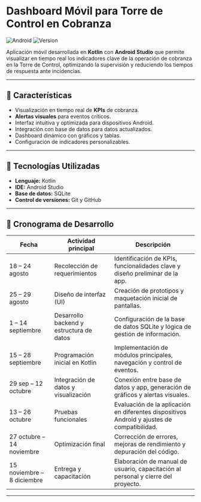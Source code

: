 # Dashboard Móvil para Torre de Control en Cobranza

![Android](https://img.shields.io/badge/Android-Kotlin-green) ![Version](https://img.shields.io/badge/Versión-1.0-blue) 

Aplicación móvil desarrollada en **Kotlin** con **Android Studio** que permite visualizar en tiempo real los indicadores clave de la operación de cobranza en la Torre de Control, optimizando la supervisión y reduciendo los tiempos de respuesta ante incidencias.

---

## 📌 Características

- Visualización en tiempo real de **KPIs** de cobranza.
- **Alertas visuales** para eventos críticos.
- Interfaz intuitiva y optimizada para dispositivos Android.
- Integración con base de datos para datos actualizados.
- Dashboard dinámico con gráficos y tablas.
- Configuración de indicadores personalizables.

---

## 🚀 Tecnologías Utilizadas

- **Lenguaje:** Kotlin
- **IDE:** Android Studio
- **Base de datos:** SQLite
- **Control de versiones:** Git y GitHub

---

## 📅 Cronograma de Desarrollo

| Fecha                     | Actividad principal                 | Descripción                                                                 |
|---------------------------|-------------------------------------|-------------------------------------------------------------------------------|
| 18 – 24 agosto            | Recolección de requerimientos       | Identificación de KPIs, funcionalidades clave y diseño preliminar de la app. |
| 25 – 29 agosto            | Diseño de interfaz (UI)             | Creación de prototipos y maquetación inicial de pantallas. |
| 1 – 14 septiembre         | Desarrollo backend y estructura de datos | Configuración de la base de datos SQLite y lógica de gestión de información. |
| 15 – 28 septiembre        | Programación inicial en Kotlin      | Implementación de módulos principales, navegación y control de eventos.     |
| 29 sep – 12 octubre       | Integración de datos y visualización| Conexión entre base de datos y app, generación de gráficos y alertas visuales. |
| 13 – 26 octubre           | Pruebas funcionales                 | Evaluación de la aplicación en diferentes dispositivos Android y ajustes de compatibilidad. |
| 27 octubre – 14 noviembre | Optimización final                  | Corrección de errores, mejoras de rendimiento y depuración del código.      |
| 15 noviembre – 8 diciembre| Entrega y capacitación              | Elaboración de manual de usuario, capacitación al personal y cierre del proyecto. |

---
